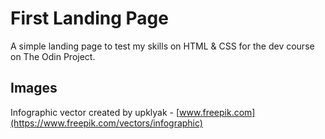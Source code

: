 # First Landing Page
A simple landing page to test my skills on HTML &amp; CSS for the dev course on The Odin Project.


## Images
Infographic vector created by upklyak - [www.freepik.com](https://www.freepik.com/vectors/infographic)
